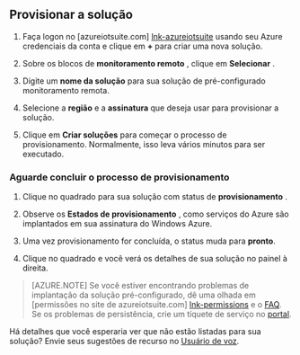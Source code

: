 ## <a name="provision-the-solution"></a>Provisionar a solução

1.  Faça logon no [azureiotsuite.com] [ lnk-azureiotsuite] usando seu Azure credenciais da conta e clique em **+** para criar uma nova solução.

2.  Sobre os blocos de **monitoramento remoto** , clique em **Selecionar** .

3.  Digite um **nome da solução** para sua solução de pré-configurado monitoramento remota.

4.  Selecione a **região** e a **assinatura** que deseja usar para provisionar a solução.

5.  Clique em **Criar soluções** para começar o processo de provisionamento. Normalmente, isso leva vários minutos para ser executado.

### <a name="wait-for-the-provisioning-process-to-complete"></a>Aguarde concluir o processo de provisionamento

1. Clique no quadrado para sua solução com status de **provisionamento** .
 
2. Observe os **Estados de provisionamento** , como serviços do Azure são implantados em sua assinatura do Windows Azure.

3. Uma vez provisionamento for concluída, o status muda para **pronto**.

4. Clique no quadrado e você verá os detalhes de sua solução no painel à direita.

> [AZURE.NOTE] Se você estiver encontrando problemas de implantação da solução pré-configurado, dê uma olhada em [permissões no site de azureiotsuite.com] [ lnk-permissions] e o [FAQ][lnk-faq]. Se os problemas de persistência, crie um tíquete de serviço no [portal][lnk-portal].

Há detalhes que você esperaria ver que não estão listadas para sua solução? Envie seus sugestões de recurso no [Usuário de voz](https://feedback.azure.com/forums/321918-azure-iot).

[lnk-azureiotsuite]: https://www.azureiotsuite.com
[lnk-permissions]: ../articles/iot-suite/iot-suite-permissions.md
[lnk-portal]: http://portal.azure.com/
[lnk-faq]: ../articles/iot-suite/iot-suite-faq.md